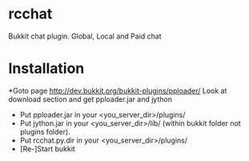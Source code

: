 rcchat
======

Bukkit chat plugin. Global, Local and Paid chat

Installation
============
*Goto page http://dev.bukkit.org/bukkit-plugins/pploader/ 
Look at download section and get pploader.jar and jython

* Put pploader.jar in your <you_server_dir>/plugins/
* Put jython.jar in your <you_server_dir>/lib/ (within bukkit folder not plugins folder).
* Put rcchat.py.dir in your <you_server_dir>/plugins/
* [Re-]Start bukkit

